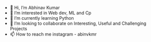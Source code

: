 - 👋 Hi, I’m Abhinav Kumar
- 👀 I’m interested in Web dev, ML and Cp
- 🌱 I’m currently learning Python
- 💞️ I’m looking to collaborate on Interesting, Useful and Challenging Projects
- 📫 How to reach me instagram - abinvkmr

<!---
AbhinavKumar777/AbhinavKumar777 is a ✨ special ✨ repository because its `README.md` (this file) appears on your GitHub profile.
You can click the Preview link to take a look at your changes.
--->
